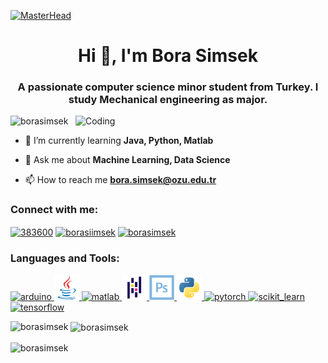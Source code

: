 [![MasterHead](https://th.bing.com/th/id/R.cf06f1da08a953d459a097109cab19ef?rik=SnHQyAgBePtgGQ&pid=ImgRaw&r=0)](https://rishavchanda.io)
<h1 align="center">Hi 👋, I'm Bora Simsek</h1>
<h3 align="center">A passionate computer science minor student from Turkey. I study Mechanical engineering as major.</h3>
<img align="right" alt="Coding" width="400" src="https://th.bing.com/th/id/R.49b6457037b8ea4f771bc7aa3135fb8f?rik=SAaaJMU0G5ML7A&riu=http%3a%2f%2fi.makeagif.com%2fmedia%2f8-26-2015%2fY35RpP.gif&ehk=vEJEWNo%2fV2GmPaw7q%2ffyeyPcF4CZkfXWSs7MGE0PXqA%3d&risl=&pid=ImgRaw&r=0">

<p align="left"> <img src="https://komarev.com/ghpvc/?username=borasimsek&label=Profile%20views&color=0e75b6&style=flat" alt="borasimsek" /> </p>

- 🌱 I’m currently learning **Java, Python, Matlab**

- 💬 Ask me about **Machine Learning, Data Science**

- 📫 How to reach me **bora.simsek@ozu.edu.tr**

<h3 align="left">Connect with me:</h3>



<p align="left">
<a href="https://stackoverflow.com/users/383600" target="blank"><img align="center" src="https://raw.githubusercontent.com/rahuldkjain/github-profile-readme-generator/master/src/images/icons/Social/stack-overflow.svg" alt="383600" height="30" width="40" /></a>
<a href="https://instagram.com/borasiimsek" target="blank"><img align="center" src="https://raw.githubusercontent.com/rahuldkjain/github-profile-readme-generator/master/src/images/icons/Social/instagram.svg" alt="borasiimsek" height="30" width="40" /></a>
<a href="https://www.leetcode.com/borasimsek" target="blank"><img align="center" src="https://raw.githubusercontent.com/rahuldkjain/github-profile-readme-generator/master/src/images/icons/Social/leet-code.svg" alt="borasimsek" height="30" width="40" /></a>
</p>

<h3 align="left">Languages and Tools:</h3>
<p align="left"> <a href="https://www.arduino.cc/" target="_blank" rel="noreferrer"> <img src="https://cdn.worldvectorlogo.com/logos/arduino-1.svg" alt="arduino" width="40" height="40"/> </a> <a href="https://www.java.com" target="_blank" rel="noreferrer"> <img src="https://raw.githubusercontent.com/devicons/devicon/master/icons/java/java-original.svg" alt="java" width="40" height="40"/> </a> <a href="https://www.mathworks.com/" target="_blank" rel="noreferrer"> <img src="https://upload.wikimedia.org/wikipedia/commons/2/21/Matlab_Logo.png" alt="matlab" width="40" height="40"/> </a> <a href="https://pandas.pydata.org/" target="_blank" rel="noreferrer"> <img src="https://raw.githubusercontent.com/devicons/devicon/2ae2a900d2f041da66e950e4d48052658d850630/icons/pandas/pandas-original.svg" alt="pandas" width="40" height="40"/> </a> <a href="https://www.photoshop.com/en" target="_blank" rel="noreferrer"> <img src="https://raw.githubusercontent.com/devicons/devicon/master/icons/photoshop/photoshop-line.svg" alt="photoshop" width="40" height="40"/> </a> <a href="https://www.python.org" target="_blank" rel="noreferrer"> <img src="https://raw.githubusercontent.com/devicons/devicon/master/icons/python/python-original.svg" alt="python" width="40" height="40"/> </a> <a href="https://pytorch.org/" target="_blank" rel="noreferrer"> <img src="https://www.vectorlogo.zone/logos/pytorch/pytorch-icon.svg" alt="pytorch" width="40" height="40"/> </a> <a href="https://scikit-learn.org/" target="_blank" rel="noreferrer"> <img src="https://upload.wikimedia.org/wikipedia/commons/0/05/Scikit_learn_logo_small.svg" alt="scikit_learn" width="40" height="40"/> </a> <a href="https://www.tensorflow.org" target="_blank" rel="noreferrer"> <img src="https://www.vectorlogo.zone/logos/tensorflow/tensorflow-icon.svg" alt="tensorflow" width="40" height="40"/> </a> </p>

<p><img align="left" src="https://github-readme-stats.vercel.app/api/top-langs?username=borasimsek&show_icons=true&locale=en&layout=compact" alt="borasimsek" /></p>

<p>&nbsp;<img align="center" src="https://github-readme-stats.vercel.app/api?username=borasimsek&show_icons=true&locale=en" alt="borasimsek" /></p>

<p><img align="center" src="https://github-readme-streak-stats.herokuapp.com/?user=borasimsek&" alt="borasimsek" /></p>
